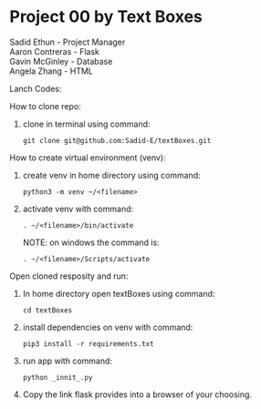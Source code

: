 # Project 00 by Text Boxes   
Sadid Ethun - Project Manager  
Aaron Contreras - Flask  
Gavin McGinley - Database  
Angela Zhang - HTML  

Lanch Codes:

How to clone repo:
  1. clone in terminal using command:  
     ```
     git clone git@github.com:Sadid-E/textBoxes.git
     ```
How to create virtual environment (venv):
  1. create venv in home directory using command:  
     ```
     python3 -m venv ~/<filename>
     ```
  2. activate venv with command: 
     ```
     . ~/<filename>/bin/activate  
     ```
     NOTE: on windows the command is:  
     ```
     . ~/<filename>/Scripts/activate
     ```
  
Open cloned resposity and run:
  1. In home directory open textBoxes using command:   
     ```
     cd textBoxes
     ```
  2. install dependencies on venv with command:  
     ```
     pip3 install -r requirements.txt  
     ```
  3. run app with command: 
     ```  
     python _innit_.py
     ```
  4. Copy the link flask provides into a browser of your choosing. 
  
  
  

